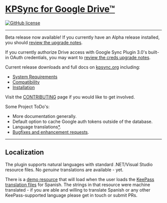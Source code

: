 # [KPSync for Google Drive™](https://www.kpsync.org)

[![GitHub license](https://img.shields.io/github/license/walterpg/google-drive-sync)](https://raw.githubusercontent.com/walterpg/google-drive-sync/master/LICENSE)

---
Beta release now available! If you currently have an Alpha release
installed, you should
[review the upgrade notes](https://www.kpsync.org/install/upgrade0).

If you currently authorize Drive access with Google Sync Plugin 3.0's built-in
OAuth credentials, you may want to
[review the creds upgrade notes](https://www.kpsync.org/install/upgrade1).

Current release downloads and full docs on [kpsync.org](https://www.kpsync.org) including:
* [System Requirements](https://www.kpsync.org/install/require)
* [Compatibility](https://www.kpsync.org/install/require#compatibility-with-google-sync-plugin)
* [Installation](https://www.kpsync.org/install/normal)

Visit the [CONTRIBUTING](https://github.com/walterpg/google-drive-sync/blob/master/CONTRIBUTING.md) page if you would like to get involved.

Some Project ToDo's:
* More documentation generally.
* Default option to cache Google auth tokens outside of the database.
* Language translations[*](#localization).
* [Bugfixes and enhancement requests](https://github.com/walterpg/google-drive-sync/issues).

---
## Localization
The plugin supports natural languages with standard .NET/Visual 
Studio resource files.  No *genuine* translations are available - yet.
  
There is a 
[demo resource](https://github.com/walterpg/google-drive-sync/blob/master/src/Strings.es.resx)
that will load when the user loads the 
[KeePass translation files](https://keepass.info/translations.html) for Spanish.
The strings in that resource were machine translated - if you are able and willing to translate
Spanish or any other KeePass-supported language please get in touch or submit PRs.
